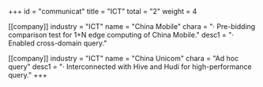 +++
id = "communicat"
title = "ICT"
total = "2"
weight = 4

[[company]]
industry = "ICT"
name = "China Mobile"
chara = "· Pre-bidding comparison test for 1+N edge computing of China Mobile."
desc1 = "· Enabled cross-domain query."

[[company]]
industry = "ICT"
name = "China Unicom"
chara = "Ad hoc query"
desc1 = "· Interconnected with Hive and Hudi for high-performance query."
+++